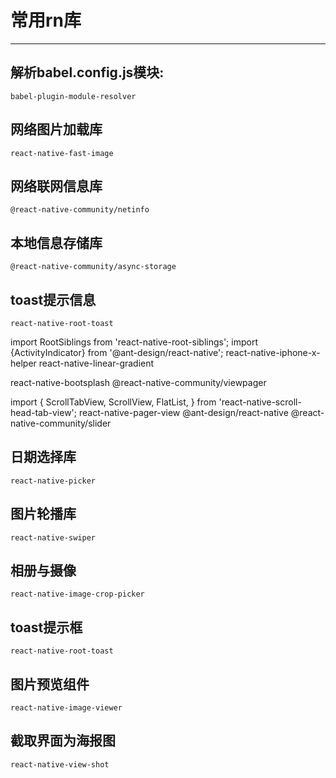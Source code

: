 <!--
 * @Author: your name
 * @Date: 2021-07-30 18:57:11
 * @LastEditTime: 2021-09-14 10:53:11
 * @LastEditors: Please set LastEditors
 * @Description: In User Settings Edit
 * @FilePath: /StartPineapple-master-8d804d9aeeef81116551cd1bdba48daef923ff3b/Users/wuqiang/workspace/blog/react-native/常用rn库.md
-->

# 常用rn库
***

## 解析babel.config.js模块: 
`babel-plugin-module-resolver`

## 网络图片加载库
`react-native-fast-image`

## 网络联网信息库
`@react-native-community/netinfo`

## 本地信息存储库
`@react-native-community/async-storage`

## toast提示信息
`react-native-root-toast`

import RootSiblings from 'react-native-root-siblings';
import {ActivityIndicator} from '@ant-design/react-native';
react-native-iphone-x-helper
react-native-linear-gradient

react-native-bootsplash
@react-native-community/viewpager

import {
  ScrollTabView,
  ScrollView,
  FlatList,
} from 'react-native-scroll-head-tab-view';
react-native-pager-view
@ant-design/react-native
@react-native-community/slider


## 日期选择库
`react-native-picker`

## 图片轮播库
`react-native-swiper`

## 相册与摄像
`react-native-image-crop-picker`

## toast提示框
`react-native-root-toast`

## 图片预览组件
`react-native-image-viewer`

##  截取界面为海报图
`react-native-view-shot`